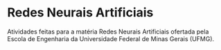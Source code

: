 <h1 align="left"> Redes Neurais Artificiais </h1>

Atividades feitas para a matéria Redes Neurais Artificiais ofertada pela Escola de Engenharia da Universidade Federal de Minas Gerais (UFMG).
